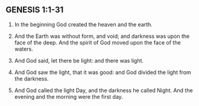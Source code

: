 ## GENESIS 1:1-31

1. In the beginning God created the heaven and the earth.

2. And the Earth was without form, and void; and darkness was upon the face of the deep. And the spirit of God moved upon the face
   of the waters.

3. And God said, let there be light: and there was light.

4. And God saw the light, that it was good: and God divided the light from the darkness.

5. And God called the light Day, and the darkness he called Night. And the evening and the morning were the first day.
